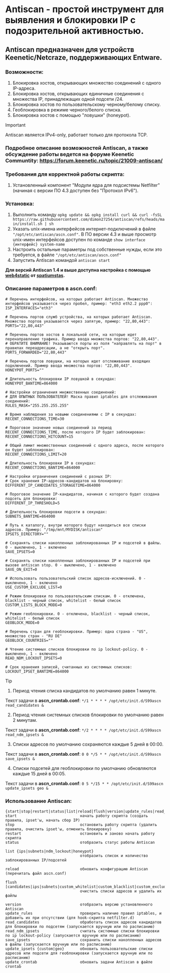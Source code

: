 # Antiscan - простой инструмент для выявления и блокировки IP с подозрительной активностью.

## Antiscan предназначен для устройств Keenetic/Netcraze, поддерживающих Entware.

### Возможности:
1) Блокировка хостов, открывающих множество соединений с одного IP-адреса.
2) Блокировка хостов, открывающих единичные соединения с множества IP, принадлежащих одной подсети /24.
3) Блокировка хостов по пользовательскому черному/белому списку.
4) Геоблокировка в режиме черного/белого списка.
5) Блокировка хостов с помощью "ловушки" (honeypot).

> [!IMPORTANT]
> Antiscan является IPv4-only, работает только для протокола TCP.

### Подробное описание возможностей Antiscan, а также обсуждение работы ведется на форуме Keenetic Communtity: https://forum.keenetic.ru/topic/21009-antiscan/


### Требования для корректной работы скрипта:
1. Установленный компонент "Модули ядра для подсистемы Netfilter" (начиная с версии ПО 4.3 доступен без "Протокол IPv6").

### Установка:
1. Выполнить команду `opkg update && opkg install curl && curl -fsSL https://raw.githubusercontent.com/dimon27254/antiscan/refs/heads/main/install.sh | sh`
2. Указать unix-имена интерфейсов интернет-подключений в файле `"/opt/etc/antiscan/ascn.conf"`. В ПО версии 4.3 и выше просмотр unix-имен интерфейсов доступен по команде `show interface {интерфейс} system-name`
3. Настроить остальные параметры под собственные нужды, если это требуется, в файле `"/opt/etc/antiscan/ascn.conf"`
4. Запустить Antiscan командой `antiscan start`

**Для версий Antiscan 1.4 и выше доступна настройка с помощью [web4static](https://github.com/spatiumstas/web4static) от [spatiumstas](https://github.com/spatiumstas).**

### Описание параметров в ascn.conf:
```
# Перечень интерфейсов, на которых работает Antiscan. Множество интерфейсов указывается через пробел, пример: "eth3 eth2.2 ppp0":
ISP_INTERFACES="eth3" 

# Перечень портов служб устройства, на которых работает Antiscan. Множество портов указывается через запятую, пример: "22,80,443":
PORTS="22,80,443"

# Перечень портов хостов в локальной сети, на которые идет перенаправление трафика. Пример ввода множества портов: "22,80,443".
# ОБРАТИТЕ ВНИМАНИЕ! Указываются порты из поля "направлять на порт" в правилах переадресации, а не "открыть порт".
PORTS_FORWARDED="22,80,443"

# Перечень портов ловушки, на которых идет отслеживание входящих подключений. Пример ввода множества портов: "22,80,443".
HONEYPOT_PORTS=""

# Длительность блокировки IP ловушкой в секундах:   
HONEYPOT_BANTIME=864000

# Настройки ограничения множественных соединений:
# ДЛЯ ОПЫТНЫХ ПОЛЬЗОВАТЕЛЕЙ! Маска правил iptables для отслеживания соединений:
RULES_MASK="255.255.255.255"

# Время наблюдения за новыми соединениями с IP в секундах:
RECENT_CONNECTIONS_TIME=30 

# Пороговое значение новых соединений за период RECENT_CONNECTIONS_TIME, после которого IP будет заблокирован:
RECENT_CONNECTIONS_HITCOUNT=15    

# Общий лимит множественных соединений с одного адреса, после которого он будет заблокирован:
RECENT_CONNECTIONS_LIMIT=20 

# Длительность блокировки IP в секундах:     
RECENT_CONNECTIONS_BANTIME=864000   

# Настройки ограничения соединений с разных IP:
# Срок хранения IP-адресов-кандидатов на блокировку:
DIFFERENT_IP_CANDIDATES_STORAGETIME=864000

# Пороговое значение IP-кандидатов, начиная с которого будет создана подсеть для блокировки:
DIFFERENT_IP_THRESHOLD=5

# Длительность блокировки подсети в секундах:
SUBNETS_BANTIME=864000

# Путь к каталогу, внутри которого будут находиться все списки адресов. Пример: "/tmp/mnt/MYDISK/antiscan"
IPSETS_DIRECTORY=""

# Сохранять списки накопленных заблокированных IP и подсетей в файлы. 0 - выключено, 1 - включено
SAVE_IPSETS=0

# Сохранять списки накопленных заблокированных IP и подсетей при вызове antiscan stop. 0 - выключено, 1 - включено
SAVE_ON_EXIT=0

# Использовать пользовательский список адресов-исключений. 0 - выключено, 1 - включено
USE_CUSTOM_EXCLUDE_LIST=0

# Режим блокировки по пользовательским спискам. 0 - отключена, blacklist - черный список, whitelist - белый список
CUSTOM_LISTS_BLOCK_MODE=0

# Режим геоблокировки. 0 - отключена, blacklist - черный список, whitelist - белый список
GEOBLOCK_MODE=0

# Перечень стран для геоблокировки. Пример: одна страна - "US", множество стран - "RU DE"
GEOBLOCK_COUNTRIES=""

# Чтение системных списков блокировки по ip lockout-policy. 0 - выключено, 1 - включено
READ_NDM_LOCKOUT_IPSETS=0

# Срок хранения записей, считанных из системных списков:
LOCKOUT_IPSET_BANTIME=864000
```
> [!TIP]
> 1) Период чтения списка кандидатов по умолчанию равен 1 минуте.
> 
> Текст задачи в **ascn_crontab.conf**: `*/1 * * * * /opt/etc/init.d/S99ascn read_candidates &`
>
> 2) Период чтения системных списков блокировки по умолчанию равен 2 минутам.
> 
> Текст задачи в **ascn_crontab.conf**: `*/2 * * * * /opt/etc/init.d/S99ascn read_ndm_ipsets &`
>
> 3) Списки адресов по умолчанию сохраняются каждые 5 дней в 00:00.
>
> Текст задачи в **ascn_crontab.conf**: `0 0 */5 * * /opt/etc/init.d/S99ascn save_ipsets &`
>
> 4) Списки подсетей для геоблокировки по умолчанию обновляются каждые 15 дней в 00:05.
>
> Текст задачи в **ascn_crontab.conf**: `0 5 */15 * * /opt/etc/init.d/S99ascn update_ipsets geo &`

### Использование Antiscan:
```
{start|stop|restart|status|list|reload|flush|version|update_rules|read_candidates|read_ndm_ipsets|save_ipsets|update_ipsets|update_crontab}
start                            начать работу скрипта (создать правила, ipset'ы, начать сбор IP)
stop                             остановить работу скрипта (удалить правила, очистить ipset'ы, отменить блокировку)
restart                          остановить и заново начать работу скрипта
status                           отобразить статус работы Antiscan

list {ips|subnets|ndm_lockout|honeypot}   
                                 отобразить список и количество заблокированных IP/подсетей
								 
reload                           обновить конфигурацию Antiscan (перечитать файл ascn.conf)

flush [candidates|ips|subnets|custom_whitelist|custom_blacklist|custom_exclude|geo|ndm_lockout|honeypot]
                                 очистить списки адресов и удалить их файлы

version                          отобразить версию установленного Antiscan
update_rules                     проверить наличие правил iptables, и добавить их при отсутствии (для hook-скрипта netfilter.d)
read_candidates                  обработать список адресов кандидатов для блокировки по подсетям (запускается вручную или по расписанию)
read_ndm_ipsets                  считать системные списки блокировки по ip lockout-policy (запускается вручную или по расписанию)
save_ipsets                      сохранить списки накопленных адресов в файлы (запускается вручную или по расписанию)
update_ipsets {custom|geo}       обновить пользовательские списки адресов или подсети для геоблокировки (запускается вручную или по расписанию)
update_crontab                   обновить задачи Antiscan в файле crontab
```
